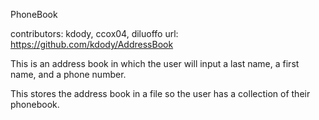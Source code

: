 PhoneBook

contributors: kdody, ccox04, diluoffo
url: https://github.com/kdody/AddressBook

This is an address book in which the user will input a last name, a first name, and a phone number.

This stores the address book in a file so the user has a collection of their phonebook.
